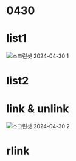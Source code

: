 # 0430

# list1
![스크린샷 2024-04-30 1](https://github.com/sjl0430/0430/assets/162114254/e11f6b03-a400-4930-9d9d-aeb7e8ed6cb7)



# list2



# link & unlink
![스크린샷 2024-04-30 2](https://github.com/sjl0430/0430/assets/162114254/b41c0b89-3642-4e04-b868-fa3d15536020)



# rlink
